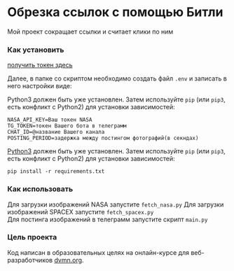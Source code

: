 # Обрезка ссылок с помощью Битли

Мой проект сокращает ссылки и считает клики по ним

### Как установить

[получить токен здесь](https://app.bitly.com/settings/integrations/)

Далее, в папке со скриптом необходимо создать файл ```.env``` и записать в него настройки виде:

Python3 должен быть уже установлен. 
Затем используйте `pip` (или `pip3`, есть конфликт с Python2) для установки зависимостей:
```
NASA_API_KEY=Ваш токен NASA
TG_TOKEN=токен Вашего бота в телеграмм
CHAT_ID=@название Вашего канала
POSTING_PERIOD=задержка между постингом фотографий(в секндах)
```

[Python3](https://www.python.org/) должен быть уже установлен. Затем используйте ```pip``` (или ```pip3```, есть конфликт с Python2) для установки зависимостей:
```
pip install -r requirements.txt
```

### Как использовать

Для загрузки изображений NASA запустите ```fetch_nasa.py```
Для загрузки изображений SPACEX запустите ```fetch_spacex.py```   
Для постинга изображений в телеграмм запустите скрипт ```main.py```

### Цель проекта

Код написан в образовательных целях на онлайн-курсе для веб-разработчиков [dvmn.org](https://dvmn.org/).
